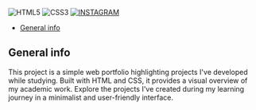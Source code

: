 
![HTML5][html-image]
![CSS3][css-image]
[![INSTAGRAM][ig-img]][ig-url]
* [General info](#general-info)

## General info
This project is a simple web portfolio highlighting projects I've developed while studying. Built with HTML and CSS, it provides a visual overview of my academic work. Explore the projects I've created during my learning journey in a minimalist and user-friendly interface.
	
	
[html-image]: https://img.shields.io/badge/HTML5-E34F26?style=for-the-badge&logo=html5&logoColor=white
[css-image]: https://img.shields.io/badge/CSS3-1572B6?style=for-the-badge&logo=css3&logoColor=white 
[ig-img]: https://img.shields.io/badge/Instagram-E4405F?style=for-the-badge&logo=instagram&logoColor=white
[ig-url]: https://www.instagram.com/eddvargs8_/ 
